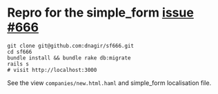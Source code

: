 Repro for the simple_form [issue #666](https://github.com/plataformatec/simple_form/issues/666)
============================

```
git clone git@github.com:dnagir/sf666.git
cd sf666
bundle install && bundle rake db:migrate
rails s
# visit http://localhost:3000
```

See the view `companies/new.html.haml` and simple_form localisation file.

